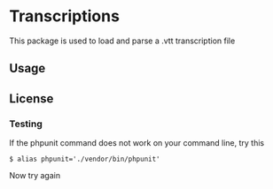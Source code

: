 # Transcriptions

This package is used to load and parse a .vtt transcription file

## Usage

## License

### Testing

If the phpunit command does not work on your command line, try this

```shell
$ alias phpunit='./vendor/bin/phpunit'
```

Now try again